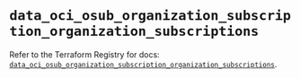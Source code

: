 # `data_oci_osub_organization_subscription_organization_subscriptions`

Refer to the Terraform Registry for docs: [`data_oci_osub_organization_subscription_organization_subscriptions`](https://registry.terraform.io/providers/hashicorp/oci/7.19.0/docs/data-sources/osub_organization_subscription_organization_subscriptions).
